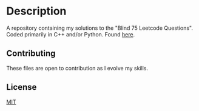 # Description #
A repository containing my solutions to the "Blind 75 Leetcode Questions". Coded primarily in C++ and/or Python. Found [here](https://leetcode.com/discuss/general-discussion/460599/Blind-75-LeetCode-Questions).

## Contributing ##
These files are open to contribution as I evolve my skills.

## License ##
[MIT](https://choosealicense.com/licenses/mit/)
